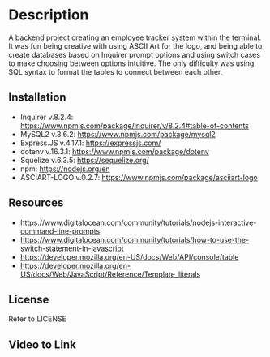 # Description

A backend project creating an employee tracker system within the terminal. It was fun being creative with using ASCII Art for the logo, and being able to create databases based on Inquirer prompt options and using switch cases to make choosing between options intuitive. The only difficulty was using SQL syntax to format the tables to connect between each other.

## Installation

- Inquirer v.8.2.4: https://www.npmjs.com/package/inquirer/v/8.2.4#table-of-contents
- MySQL2 v.3.6.2: https://www.npmjs.com/package/mysql2
- Express.JS v.4.17.1: https://expressjs.com/
- dotenv v.16.3.1: https://www.npmjs.com/package/dotenv
- Squelize v.6.3.5: https://sequelize.org/
- npm: https://nodejs.org/en
- ASCIART-LOGO v.0.2.7: https://www.npmjs.com/package/asciiart-logo

## Resources

- https://www.digitalocean.com/community/tutorials/nodejs-interactive-command-line-prompts
- https://www.digitalocean.com/community/tutorials/how-to-use-the-switch-statement-in-javascript
- https://developer.mozilla.org/en-US/docs/Web/API/console/table
- https://developer.mozilla.org/en-US/docs/Web/JavaScript/Reference/Template_literals

## License

Refer to LICENSE

## Video to Link

